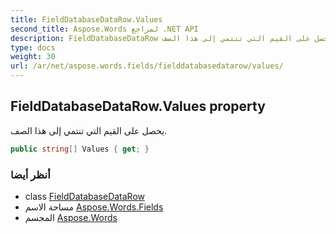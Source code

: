 ```yaml
---
title: FieldDatabaseDataRow.Values
second_title: Aspose.Words لمراجع .NET API
description: FieldDatabaseDataRow ملكية. يحصل على القيم التي تنتمي إلى هذا الصف.
type: docs
weight: 30
url: /ar/net/aspose.words.fields/fielddatabasedatarow/values/
---
```

## FieldDatabaseDataRow.Values property

يحصل على القيم التي تنتمي إلى هذا الصف.

```csharp
public string[] Values { get; }
```

### أنظر أيضا

* class [FieldDatabaseDataRow](../)
* مساحة الاسم [Aspose.Words.Fields](../../fielddatabasedatarow/)
* المجسم [Aspose.Words](../../../)


